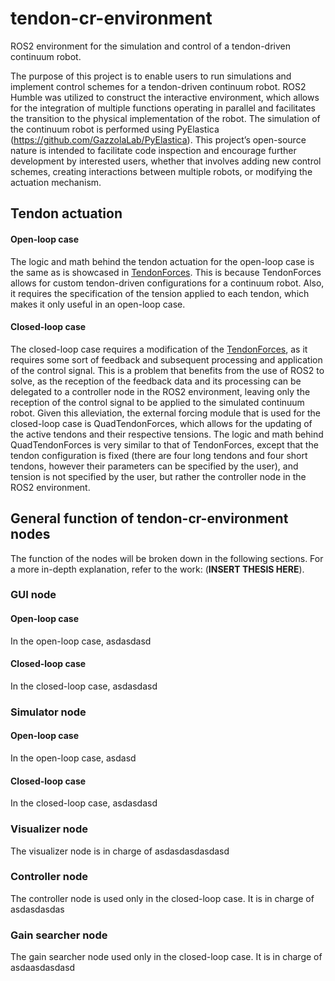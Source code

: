 # tendon-cr-environment
ROS2 environment for the simulation and control of a tendon-driven continuum robot. 

The purpose of this project is to enable users to run simulations and implement control schemes for a tendon-driven continuum robot. ROS2 Humble was utilized to construct the interactive environment, which allows for the integration of multiple functions operating in parallel and facilitates the transition to the physical implementation of the robot. The simulation of the continuum robot is performed using PyElastica (https://github.com/GazzolaLab/PyElastica). This project’s open-source nature is intended to facilitate code inspection and encourage further development by interested users, whether that involves adding new control schemes, creating interactions between multiple robots, or modifying the actuation mechanism.

## Tendon actuation
#### Open-loop case
The logic and math behind the tendon actuation for the open-loop case is the same as is showcased in [TendonForces](https://github.com/gabotuzl/TendonForces). This is because TendonForces allows for custom tendon-driven configurations for a continuum robot. Also, it requires the specification of the tension applied to each tendon, which makes it only useful in an open-loop case.
#### Closed-loop case
The closed-loop case requires a modification of the [TendonForces](https://github.com/gabotuzl/TendonForces), as it requires some sort of feedback and subsequent processing and application of the control signal. This is a problem that benefits from the use of ROS2 to solve, as the reception of the feedback data and its processing can be delegated to a controller node in the ROS2 environment, leaving only the reception of the control signal to be applied to the simulated continuum robot. Given this alleviation, the external forcing module that is used for the closed-loop case is QuadTendonForces, which allows for the updating of the active tendons and their respective tensions.
The logic and math behind QuadTendonForces is very similar to that of TendonForces, except that the tendon configuration is fixed (there are four long tendons and four short tendons, however their parameters can be specified by the user), and tension is not specified by the user, but rather the controller node in the ROS2 environment.

## General function of tendon-cr-environment nodes
The function of the nodes will be broken down in the following sections. For a more in-depth explanation, refer to the work: (**INSERT THESIS HERE**).

### GUI node
#### Open-loop case
In the open-loop case, asdasdasd
#### Closed-loop case
In the closed-loop case, asdasdasd

### Simulator node
#### Open-loop case
In the open-loop case, asdasd
#### Closed-loop case
In the closed-loop case, asdasdasd

### Visualizer node
The visualizer node is in charge of asdasdasdasdasd

### Controller node
The controller node is used only in the closed-loop case. It is in charge of asdasdasdas

### Gain searcher node
The gain searcher node used only in the closed-loop case. It is in charge of asdaasdasdasd
